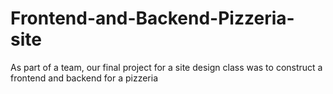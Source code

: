 # Frontend-and-Backend-Pizzeria-site
As part of a team, our final project for a site design class was to construct a frontend and backend for a pizzeria
